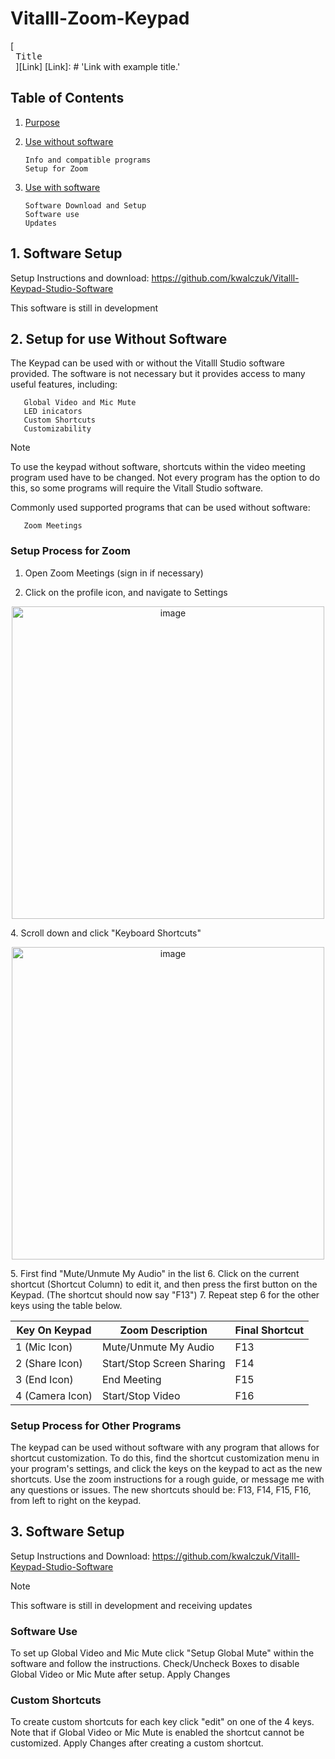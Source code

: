 # Vitalll-Zoom-Keypad
[<kbd> <br> Title <br> </kbd>][Link]
[Link]: # 'Link with example title.'
## Table of Contents
1. [Purpose](https://github.com/kwalczuk/Vitalll-Zoom-Keypad?tab=readme-ov-file#1-software-setup)
3. [Use without software](https://github.com/kwalczuk/Vitalll-Zoom-Keypad?tab=readme-ov-file#2-setup-for-use-without-software)

       Info and compatible programs
       Setup for Zoom

5. [Use with software](https://github.com/kwalczuk/Vitalll-Zoom-Keypad?tab=readme-ov-file#3-software-setup)
   
       Software Download and Setup
       Software use
       Updates

## 1. Software Setup

Setup Instructions and download:
https://github.com/kwalczuk/Vitalll-Keypad-Studio-Software

This software is still in development


## 2. Setup for use **Without** Software 

The Keypad can be used with or without the Vitalll Studio software provided. The software is not necessary but it provides access to many useful features, including:

       Global Video and Mic Mute
       LED inicators
       Custom Shortcuts
       Customizability 

> [!NOTE]
> To use the keypad without software, shortcuts within the video meeting program used have to be changed. Not every program has the option to do this, so some programs will require the Vitall Studio software. 


Commonly used supported programs that can be used without software:

       Zoom Meetings

### Setup Process for Zoom

1. Open Zoom Meetings (sign in if necessary)

3. Click on the profile icon, and navigate to Settings
<p align="center">
       <img width="500" alt="image" src="https://github.com/kwalczuk/Vitalll-Zoom-Keypad/assets/44985287/b5997d9b-6eea-4f11-bd8d-2143fa96682b">
</p>
4. Scroll down and click "Keyboard Shortcuts"

<p align="center">
       <img width="500" alt="image" src="https://github.com/kwalczuk/Vitalll-Zoom-Keypad/assets/44985287/89640dea-3779-4698-a3ac-437eae8a3047">
</p>
5. First find "Mute/Unmute My Audio" in the list
6. Click on the current shortcut (Shortcut Column) to edit it, and then press the first button on the Keypad. (The shortcut should now say "F13")
7. Repeat step 6 for the other keys using the table below.


| Key On Keypad  | Zoom Description | Final Shortcut |
| -------------  | ------------- | ------------- |
| 1 (Mic Icon)  | Mute/Unmute My Audio  | F13 |
| 2 (Share Icon)  | Start/Stop Screen Sharing  | F14 |
| 3 (End Icon)  | End Meeting  | F15 |
| 4 (Camera Icon)  | Start/Stop Video  | F16 |

### Setup Process for Other Programs

The keypad can be used without software with any program that allows for shortcut customization. To do this, find the shortcut customization menu in your program's settings, and click the keys on the keypad to act as the new shortcuts. Use the zoom instructions for a rough guide, or message me with any questions or issues. The new shortcuts should be: F13, F14, F15, F16, from left to right on the keypad.

## 3. Software Setup

Setup Instructions and Download:
https://github.com/kwalczuk/Vitalll-Keypad-Studio-Software

> [!NOTE]
> This software is still in development and receiving updates

### Software Use
To set up Global Video and Mic Mute click "Setup Global Mute" within the software and follow the instructions.
Check/Uncheck Boxes to disable Global Video or Mic Mute after setup.
Apply Changes

### Custom Shortcuts
To create custom shortcuts for each key click "edit" on one of the 4 keys. 
Note that if Global Video or Mic Mute is enabled the shortcut cannot be customized.
Apply Changes after creating a custom shortcut. 


